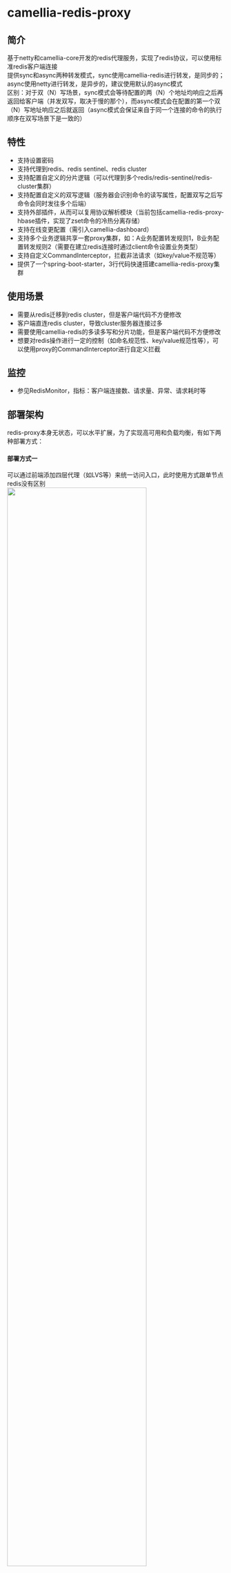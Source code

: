 
# camellia-redis-proxy
## 简介  
基于netty和camellia-core开发的redis代理服务，实现了redis协议，可以使用标准redis客户端连接  
提供sync和async两种转发模式，sync使用camellia-redis进行转发，是同步的；async使用netty进行转发，是异步的，建议使用默认的async模式    
区别：对于双（N）写场景，sync模式会等待配置的两（N）个地址均响应之后再返回给客户端（并发双写，取决于慢的那个），而async模式会在配置的第一个双（N）写地址响应之后就返回（async模式会保证来自于同一个连接的命令的执行顺序在双写场景下是一致的）

## 特性
* 支持设置密码
* 支持代理到redis、redis sentinel、redis cluster  
* 支持配置自定义的分片逻辑（可以代理到多个redis/redis-sentinel/redis-cluster集群）  
* 支持配置自定义的双写逻辑（服务器会识别命令的读写属性，配置双写之后写命令会同时发往多个后端）  
* 支持外部插件，从而可以复用协议解析模块（当前包括camellia-redis-proxy-hbase插件，实现了zset命令的冷热分离存储）  
* 支持在线变更配置（需引入camellia-dashboard）  
* 支持多个业务逻辑共享一套proxy集群，如：A业务配置转发规则1，B业务配置转发规则2（需要在建立redis连接时通过client命令设置业务类型）      
* 支持自定义CommandInterceptor，拦截非法请求（如key/value不规范等）  
* 提供了一个spring-boot-starter，3行代码快速搭建camellia-redis-proxy集群  

## 使用场景
* 需要从redis迁移到redis cluster，但是客户端代码不方便修改  
* 客户端直连redis cluster，导致cluster服务器连接过多  
* 需要使用camellia-redis的多读多写和分片功能，但是客户端代码不方便修改  
* 想要对redis操作进行一定的控制（如命名规范性、key/value规范性等），可以使用proxy的CommandInterceptor进行自定义拦截  

## 监控
* 参见RedisMonitor，指标：客户端连接数、请求量、异常、请求耗时等  

## 部署架构
redis-proxy本身无状态，可以水平扩展，为了实现高可用和负载均衡，有如下两种部署方式：     
#### 部署方式一
可以通过前端添加四层代理（如LVS等）来统一访问入口，此时使用方式跟单节点redis没有区别    
<img src="doc/1.png" width="80%" height="80%">  
#### 部署方式二
可以通过eureka、zk等注册中心进行注册，在客户端进行负载均衡   
如果要使用eureka作为注册中心，引入spring-cloud-starter-netflix-eureka-client即可  
如果要使用zk作为注册中心，引入camellia-redis-proxy-zk-registry-spring-boot-starter即可(参见camellia-redis-proxy-samples)    

对于客户端侧，如果是Java，则使用RedisProxyJedisPool代替JedisPool即可使用标准Jedis访问代理服务    
如果使用eureka作为注册中心，使用EurekaProxyDiscovery传入RedisProxyJedisPool即可      
如果使用zk作为注册中心，使用ZkProxyDiscovery传入RedisProxyJedisPool即可    
<img src="doc/2.png" width="80%" height="80%">  

## maven依赖
```
<dependency>
  <groupId>com.netease.nim</groupId>
  <artifactId>camellia-redis-proxy-spring-boot-starter</artifactId>
  <version>a.b.c</version>
</dependency>
```

## 支持的命令
```
##数据库
PING,AUTH,ECHO,CLIENT,QUIT,EXISTS,DEL,TYPE,EXPIRE,
EXPIREAT,TTL,PERSIST,PEXPIRE,PEXPIREAT,PTTL,SORT
##字符串
SET,GET,GETSET,MGET,SETNX,SETEX,MSET,DECRBY,DECR,INCRBY,INCR,APPEND,
STRLEN,INCRBYFLOAT,PSETEX,SETRANGE,GETRANGE,SUBSTR,
##哈希表
HSET,HGET,HSETNX,HMSET,HMGET,HINCRBY,HEXISTS,HDEL,HLEN,HKEYS,
HVALS,HGETALL,HINCRBYFLOAT,HSCAN,
##队列
RPUSH,LPUSH,LLEN,LRANGE,LTRIM,LINDEX,LSET,LREM,LPOP,RPOP,LINSERT,LPUSHX,RPUSHX,
##集合
SADD,SMEMBERS,SREM,SPOP,SCARD,SISMEMBER,SRANDMEMBER,SSCAN,
##有序集合
ZADD,ZINCRBY,ZRANK,ZCARD,ZSCORE,ZCOUNT,ZRANGE,ZRANGEBYSCORE,ZRANGEBYLEX,
ZREVRANK,ZREVRANGE,ZREVRANGEBYSCORE,ZREVRANGEBYLEX,ZREM,
ZREMRANGEBYRANK,ZREMRANGEBYSCORE,ZREMRANGEBYLEX,ZLEXCOUNT,ZSCAN,
##位图
SETBIT,GETBIT,BITPOS,BITCOUNT,BITFIELD,
##地理位置
GEOADD,GEODIST,GEOHASH,GEOPOS,GEORADIUS,GEORADIUSBYMEMBER,
##脚本
EVAL,EVALSHA,

```

## 示例  
### 代理到redis cluster
```
server:
  port: 6380
spring:
  application:
    name: camellia-redis-proxy-server

camellia-redis-proxy:
  password: pass123
  type: async #支持两种转发模式（sync和async，分别使用jedis和netty转发）
  monitor-enable: true
  monitor-interval-seconds: 30
  transpond:
    type: local
    local:
      type: simple
      resource: redis-cluster://@127.0.0.1:6379,127.0.0.1:6380,127.0.0.1:6381
```
### 复杂配置（包含读写分离和分片，单独的一个json文件）
```
server:
  port: 6380
spring:
  application:
    name: camellia-redis-proxy-server

camellia-redis-proxy:
  password: pass123
  transpond:
    type: local
    local:
      type: complex
      json-file: resource-table.json
```
```
{
  "type": "shading",
  "operation": {
    "operationMap": {
      "4": {
        "read": "redis://password1@127.0.0.1:6379",
        "type": "rw_separate",
        "write": {
          "resources": [
            "redis://password1@127.0.0.1:6379",
            "redis://password2@127.0.0.1:6380"
          ],
          "type": "multi"
        }
      },
      "0-2": "redis-cluster://@127.0.0.1:6379,127.0.0.1:6380,127.0.0.1:6381",
      "1-3-5": "redis://password2@127.0.0.1:6380"
    },
    "bucketSize": 6
  }
}
```
### 使用dashboard管理代理配置
```
server:
  port: 6380
spring:
  application:
    name: camellia-redis-proxy-server

camellia-redis-proxy:
  password: pass123
  transpond:
    type: remote
    remote:
      bid: 1
      bgroup: default
      dynamic: true
      url: http://127.0.0.1:8080
```
### 更多示例和源码
[示例源码](/camellia-samples/camellia-redis-proxy-samples)
  

## 性能测试
[代理到redis cluster（v1.0.4）](performance-report-1.md)  
[分片（v1.0.4）](performance-report-2.md)  
[双写（v1.0.4）](performance-report-3.md)  
[异常测试（v1.0.4）](performance-report-4.md)  
[云主机环境测试（v1.0.7）](performance-report-5.md)    